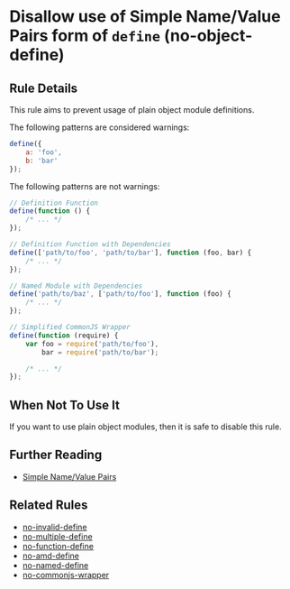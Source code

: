# Disallow use of Simple Name/Value Pairs form of `define` (no-object-define)

## Rule Details

This rule aims to prevent usage of plain object module definitions.

The following patterns are considered warnings:

```js
define({
    a: 'foo',
    b: 'bar'
});
```

The following patterns are not warnings:

```js
// Definition Function
define(function () {
    /* ... */
});

// Definition Function with Dependencies
define(['path/to/foo', 'path/to/bar'], function (foo, bar) {
    /* ... */
});

// Named Module with Dependencies
define('path/to/baz', ['path/to/foo'], function (foo) {
    /* ... */
});

// Simplified CommonJS Wrapper
define(function (require) {
    var foo = require('path/to/foo'),
        bar = require('path/to/bar');

    /* ... */
});
```

## When Not To Use It

If you want to use plain object modules, then it is safe to disable this rule.

## Further Reading

* [Simple Name/Value Pairs](http://requirejs.org/docs/api.html#defsimple)

## Related Rules

* [no-invalid-define](no-invalid-define.md)
* [no-multiple-define](no-multiple-define.md)
* [no-function-define](no-function-define.md)
* [no-amd-define](no-amd-define.md)
* [no-named-define](no-named-define.md)
* [no-commonjs-wrapper](no-commonjs-wrapper.md)


